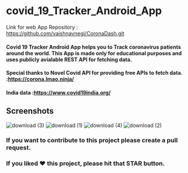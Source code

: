# covid_19_Tracker_Android_App
Link for web App Repository : https://github.com/vaishnavnegi/CoronaDash.git
#### Covid 19 Tracker Android App helps you to Track coronavirus patients around the world. This App is made only for educational purposes and uses publicly avialable REST API for fetching data.

#### Special thanks to Novel Covid API for providing free APIs to fetch data. :https://corona.lmao.ninja/

#### India data :https://www.covid19india.org/

## Screenshots


![download (3)](https://user-images.githubusercontent.com/47140660/80976912-a924c880-8e41-11ea-82a9-349d157c316d.png)
![download (1)](https://user-images.githubusercontent.com/47140660/80976812-885c7300-8e41-11ea-9394-82e27defce85.png)
![download (4)](https://user-images.githubusercontent.com/47140660/80977375-44b63900-8e42-11ea-91bd-14c930d80fde.png)
![download (2)](https://user-images.githubusercontent.com/47140660/80976880-9c07d980-8e41-11ea-91a5-db98e1d56050.png)












### If you want to contribute to this project please create a pull request.

### If you liked ♥ this project, please hit that STAR button.








